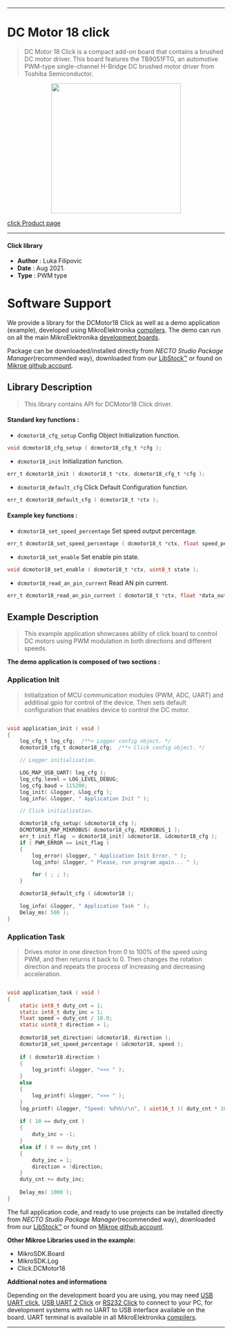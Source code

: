 
---
# DC Motor 18 click

> DC Motor 18 Click is a compact add-on board that contains a brushed DC motor driver. This board features the TB9051FTG, an automotive PWM-type single-channel H-Bridge DC brushed motor driver from Toshiba Semiconductor.

<p align="center">
  <img src="https://download.mikroe.com/images/click_for_ide/dc_motor_18_click.png" height=300px>
</p>

[click Product page](https://www.mikroe.com/dc-motor-18-click)

---


#### Click library

- **Author**        : Luka Filipovic
- **Date**          : Aug 2021.
- **Type**          : PWM type


# Software Support

We provide a library for the DCMotor18 Click
as well as a demo application (example), developed using MikroElektronika
[compilers](https://www.mikroe.com/necto-studio).
The demo can run on all the main MikroElektronika [development boards](https://www.mikroe.com/development-boards).

Package can be downloaded/installed directly from *NECTO Studio Package Manager*(recommended way), downloaded from our [LibStock&trade;](https://libstock.mikroe.com) or found on [Mikroe github account](https://github.com/MikroElektronika/mikrosdk_click_v2/tree/master/clicks).

## Library Description

> This library contains API for DCMotor18 Click driver.

#### Standard key functions :

- `dcmotor18_cfg_setup` Config Object Initialization function.
```c
void dcmotor18_cfg_setup ( dcmotor18_cfg_t *cfg );
```

- `dcmotor18_init` Initialization function.
```c
err_t dcmotor18_init ( dcmotor18_t *ctx, dcmotor18_cfg_t *cfg );
```

- `dcmotor18_default_cfg` Click Default Configuration function.
```c
err_t dcmotor18_default_cfg ( dcmotor18_t *ctx );
```

#### Example key functions :

- `dcmotor18_set_speed_percentage` Set speed output percentage.
```c
err_t dcmotor18_set_speed_percentage ( dcmotor18_t *ctx, float speed_percentage );
```

- `dcmotor18_set_enable` Set enable pin state.
```c
void dcmotor18_set_enable ( dcmotor18_t *ctx, uint8_t state );
```

- `dcmotor18_read_an_pin_current` Read AN pin current.
```c
err_t dcmotor18_read_an_pin_current ( dcmotor18_t *ctx, float *data_out );
```

## Example Description

> This example application showcases ability of click 
board to control DC motors using PWM modulation in 
both directions and different speeds.

**The demo application is composed of two sections :**

### Application Init

> Initialization of MCU communication modules (PWM, ADC, UART) 
and additioal gpio for control of the device. Then sets 
default configuration that enables device to control the DC motor.

```c

void application_init ( void ) 
{
    log_cfg_t log_cfg;  /**< Logger config object. */
    dcmotor18_cfg_t dcmotor18_cfg;  /**< Click config object. */

    // Logger initialization.

    LOG_MAP_USB_UART( log_cfg );
    log_cfg.level = LOG_LEVEL_DEBUG;
    log_cfg.baud = 115200;
    log_init( &logger, &log_cfg );
    log_info( &logger, " Application Init " );

    // Click initialization.

    dcmotor18_cfg_setup( &dcmotor18_cfg );
    DCMOTOR18_MAP_MIKROBUS( dcmotor18_cfg, MIKROBUS_1 );
    err_t init_flag  = dcmotor18_init( &dcmotor18, &dcmotor18_cfg );
    if ( PWM_ERROR == init_flag )
    {
        log_error( &logger, " Application Init Error. " );
        log_info( &logger, " Please, run program again... " );

        for ( ; ; );
    }

    dcmotor18_default_cfg ( &dcmotor18 );

    log_info( &logger, " Application Task " );
    Delay_ms( 500 );
}

```

### Application Task

> Drives motor in one direction from 0 to 100% of the speed using 
PWM, and then returns it back to 0. Then changes the rotation
direction and repeats the process of increasing and decreasing 
acceleration.

```c

void application_task ( void ) 
{
    static int8_t duty_cnt = 1;
    static int8_t duty_inc = 1;
    float speed = duty_cnt / 10.0;
    static uint8_t direction = 1;
    
    dcmotor18_set_direction( &dcmotor18, direction );
    dcmotor18_set_speed_percentage ( &dcmotor18, speed );
    
    if ( dcmotor18.direction )
    {
        log_printf( &logger, "<<< " );
    }
    else
    {
        log_printf( &logger, ">>> " );
    }
    log_printf( &logger, "Speed: %d%%\r\n", ( uint16_t )( duty_cnt * 10 ) );
    
    if ( 10 == duty_cnt )
    {
        duty_inc = -1;
    }
    else if ( 0 == duty_cnt )
    {
        duty_inc = 1;
        direction = !direction;
    }
    duty_cnt += duty_inc;
    
    Delay_ms( 1000 );  
}

```

The full application code, and ready to use projects can be installed directly from *NECTO Studio Package Manager*(recommended way), downloaded from our [LibStock&trade;](https://libstock.mikroe.com) or found on [Mikroe github account](https://github.com/MikroElektronika/mikrosdk_click_v2/tree/master/clicks).

**Other Mikroe Libraries used in the example:**

- MikroSDK.Board
- MikroSDK.Log
- Click.DCMotor18

**Additional notes and informations**

Depending on the development board you are using, you may need
[USB UART click](https://www.mikroe.com/usb-uart-click),
[USB UART 2 Click](https://www.mikroe.com/usb-uart-2-click) or
[RS232 Click](https://www.mikroe.com/rs232-click) to connect to your PC, for
development systems with no UART to USB interface available on the board. UART
terminal is available in all MikroElektronika
[compilers](https://shop.mikroe.com/compilers).

---
